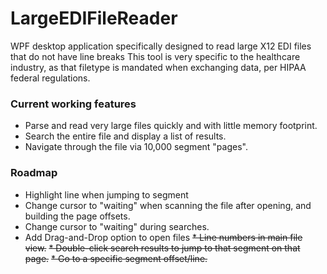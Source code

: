 # LargeEDIFileReader
WPF desktop application specifically designed to read large X12 EDI files that do not have line breaks
This tool is very specific to the healthcare industry, as that filetype is mandated when exchanging data, per HIPAA federal regulations.

### Current working features
* Parse and read very large files quickly and with little memory footprint.
* Search the entire file and display a list of results.
* Navigate through the file via 10,000 segment "pages".

### Roadmap
* Highlight line when jumping to segment
* Change cursor to "waiting" when scanning the file after opening, and building the page offsets.
* Change cursor to "waiting" during searches.
* Add Drag-and-Drop option to open files
~~* Line numbers in main file view.~~ 
~~* Double-click search results to jump to that segment on that page.~~
~~* Go to a specific segment offset/line.~~

